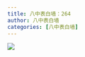 ```yaml
---
title: 八中表白墙：264
author: 八中表白墙
categories: [八中表白墙]
---
```


![](https://img.urlnode.com/file/a267013174d216fad8f2a.jpg)
